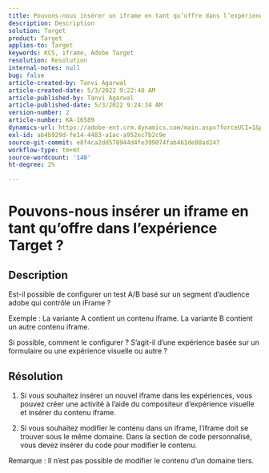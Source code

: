 ```yaml
---
title: Pouvons-nous insérer un iframe en tant qu’offre dans l’expérience Target ?
description: Description
solution: Target
product: Target
applies-to: Target
keywords: KCS, iframe, Adobe Target
resolution: Resolution
internal-notes: null
bug: false
article-created-by: Tanvi Agarwal
article-created-date: 5/3/2022 9:22:40 AM
article-published-by: Tanvi Agarwal
article-published-date: 5/3/2022 9:24:34 AM
version-number: 2
article-number: KA-16589
dynamics-url: https://adobe-ent.crm.dynamics.com/main.aspx?forceUCI=1&pagetype=entityrecord&etn=knowledgearticle&id=1975388e-c2ca-ec11-a7b5-6045bd00dca1
exl-id: ab4b929d-fe14-4483-a1ac-a952ec7b2c9e
source-git-commit: e8f4ca2dd578944d4fe399074fab461de88ad247
workflow-type: tm+mt
source-wordcount: '148'
ht-degree: 2%

---
```


# Pouvons-nous insérer un iframe en tant qu’offre dans l’expérience Target ?

## Description


Est-il possible de configurer un test A/B basé sur un segment d’audience adobe qui contrôle un iFrame ?



Exemple : La variante A contient un contenu iframe. La variante B contient un autre contenu iframe.

Si possible, comment le configurer ? S’agit-il d’une expérience basée sur un formulaire ou une expérience visuelle ou autre ?


## Résolution


1. Si vous souhaitez insérer un nouvel iframe dans les expériences, vous pouvez créer une activité à l’aide du compositeur d’expérience visuelle et insérer du contenu iframe.

2. Si vous souhaitez modifier le contenu dans un iframe, l’iframe doit se trouver sous le même domaine. Dans la section de code personnalisé, vous devez insérer du code pour modifier le contenu.



Remarque : Il n’est pas possible de modifier le contenu d’un domaine tiers.
